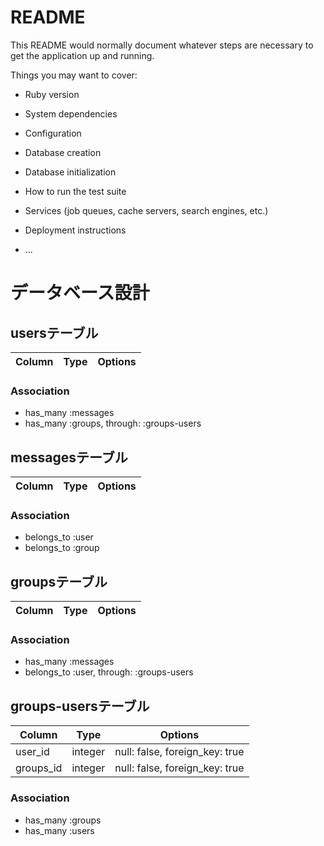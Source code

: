 # README

This README would normally document whatever steps are necessary to get the
application up and running.

Things you may want to cover:

* Ruby version

* System dependencies

* Configuration

* Database creation

* Database initialization

* How to run the test suite

* Services (job queues, cache servers, search engines, etc.)

* Deployment instructions

* ...

# データベース設計

## usersテーブル
|Column|Type|Options|
|------|----|-------|

### Association
- has_many :messages
- has_many :groups, through: :groups-users

## messagesテーブル
|Column|Type|Options|
|------|----|-------|

### Association
- belongs_to :user
- belongs_to :group

## groupsテーブル
|Column|Type|Options|
|------|----|-------|

### Association
- has_many :messages
- belongs_to :user, through: :groups-users

## groups-usersテーブル
|Column|Type|Options|
|------|----|-------|
|user_id|integer|null: false, foreign_key: true|
|groups_id|integer|null: false, foreign_key: true|

### Association
- has_many :groups
- has_many :users
